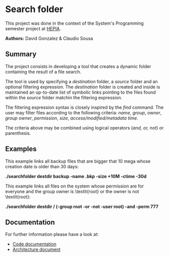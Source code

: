# Search folder
This project was done in the context of the System's Programming semester project at [HEPIA](http://hepia.hesge.ch/).

**Authors:** David Gonzalez & Claudio Sousa

## Summary
The project consists in developing a tool that creates a dynamic folder containing the result of a file search.

The tool is used by specifying a *destination* folder, a *source* folder and an optional filtering expression.
The *destination* folder is created and inside is maintained an up-to-date list of symbolic links pointing to the files found within the *source* folder matchin the filtering expression.

The filtering expression syntax is closely inspired by the *find* command. The user may filter files according to the following criteria: *name*, *group*, *owner*, *group owner*, *permission*, *size*, *access/modified/metadata time*.

The criteria above may be combined using logical operators (*and, or, not*) or parenthesis.

## Examples

This example links all backup files that are bigger that 10 mega whose creation date is older than 30 days:

**./searchfolder destdir backup -name .bkp -size +10M -ctime -30d**

This example links all files on the system whose permission are for everyone and
the group owner is \textit{root} or the owner is not \textit{root}:

**./searchfolder destdir / (-group root -or -not -user root) -and -perm 777**

## Documentation
For further information please have a look at:
 - [Code documentation](https://hepia-projects.gitlab.io/smart-folder/)
 - [Architecture document](https://gitlab.com/hepia-projects/smart-folder/raw/241c3db48603ed35ae2515ab321b59c2d513c413/report/SmartFolder-architecture-document.pdf)

